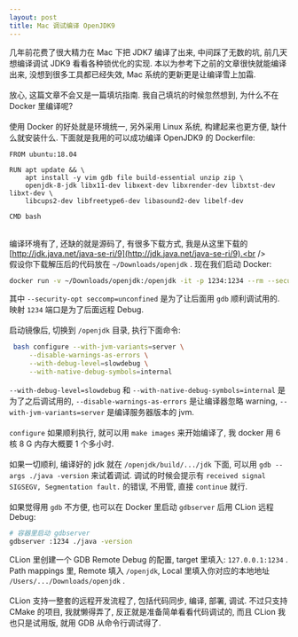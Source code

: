 ```yaml
---
layout: post
title: Mac 调试编译 OpenJDK9
---
```

几年前花费了很大精力在 Mac 下把 JDK7 编译了出来, 中间踩了无数的坑, 前几天想编译调试 JDK9 看看各种锁优化的实现. 本以为参考下之前的文章很快就能编译出来, 没想到很多工具都已经失效, Mac 系统的更新更是让编译雪上加霜.<br />
<br />放心, 这篇文章不会又是一篇填坑指南. 我自己填坑的时候忽然想到, 为什么不在 Docker 里编译呢? <br />
<br />使用 Docker 的好处就是环境统一, 另外采用 Linux 系统, 构建起来也更方便, 缺什么就安装什么. 下面就是我用的可以成功编译 OpenJDK9 的 Dockerfile:
```
FROM ubuntu:18.04

RUN apt update && \
    apt install -y vim gdb file build-essential unzip zip \
    openjdk-8-jdk libx11-dev libxext-dev libxrender-dev libxtst-dev libxt-dev \
    libcups2-dev libfreetype6-dev libasound2-dev libelf-dev

CMD bash
```

<br />编译环境有了, 还缺的就是源码了, 有很多下载方式, 我是从这里下载的 [http://jdk.java.net/java-se-ri/9](http://jdk.java.net/java-se-ri/9).<br />
<br />假设你下载解压后的代码放在 `~/Downloads/openjdk` . 现在我们启动 Docker:
```bash
docker run -v ~/Downloads/openjdk:/openjdk -it -p 1234:1234 --rm --security-opt seccomp=unconfined jdkbuilder
```
其中 `--security-opt seccomp=unconfined` 是为了让后面用 `gdb` 顺利调试用的. 映射 `1234` 端口是为了后面远程 Debug.<br />
<br />启动镜像后, 切换到 `/openjdk` 目录, 执行下面命令:
```bash
 bash configure --with-jvm-variants=server \
     --disable-warnings-as-errors \
     --with-debug-level=slowdebug \
     --with-native-debug-symbols=internal
```
`--with-debug-level=slowdebug` 和 `--with-native-debug-symbols=internal` 是为了之后调试用的, `--disable-warnings-as-errors` 是让编译器忽略 warning, `--with-jvm-variants=server` 是编译服务器版本的 jvm.<br />
<br />`configure` 如果顺利执行, 就可以用 `make images` 来开始编译了, 我 docker 用 6 核 8 G 内存大概要 1 个多小时.<br />
<br />如果一切顺利, 编译好的 jdk 就在 `/openjdk/build/.../jdk` 下面, 可以用 `gdb --args ./java -version` 来试着调试. 调试的时候会提示有 `received signal SIGSEGV, Segmentation fault.` 的错误, 不用管, 直接 `continue` 就行.<br />
<br />如果觉得用 `gdb` 不方便, 也可以在 Docker 里启动 `gdbserver` 后用 CLion 远程 Debug:
```bash
# 容器里启动 gdbserver
gdbserver :1234 ./java -version
```
CLion 里创建一个 GDB Remote Debug 的配置, target 里填入: `127.0.0.1:1234` . Path mappings 里, Remote 填入 `/openjdk`, Local 里填入你对应的本地地址 `/Users/.../Downloads/openjdk` .<br />
<br />CLion 支持一整套的远程开发流程了, 包括代码同步, 编译, 部署, 调试. 不过只支持 CMake 的项目, 我就懒得弄了, 反正就是准备简单看看代码调试的, 而且 CLion 我也只是试用版, 就用 GDB 从命令行调试得了. 

